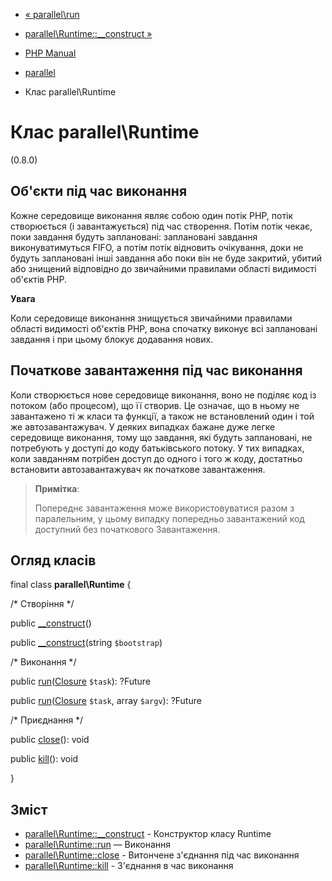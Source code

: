 - [« parallel\run](parallel.run.md)
- [parallel\Runtime::\_\_construct »](parallel-runtime.construct.md)

- [PHP Manual](index.md)
- [parallel](book.parallel.md)
- Клас parallel\Runtime

# Клас parallel\Runtime

(0.8.0)

## Об'єкти під час виконання

Кожне середовище виконання являє собою один потік PHP, потік
створюється (і завантажується) під час створення. Потім потік чекає, поки завдання
будуть заплановані: заплановані завдання виконуватимуться FIFO, а
потім потік відновить очікування, доки не будуть заплановані інші
завдання або поки він не буде закритий, убитий або знищений відповідно до
звичайними правилами області видимості об'єктів PHP.

**Увага**

Коли середовище виконання знищується звичайними правилами області видимості
об'єктів PHP, вона спочатку виконує всі заплановані завдання і при
цьому блокує додавання нових.

## Початкове завантаження під час виконання

Коли створюється нове середовище виконання, воно не поділяє код із потоком
(або процесом), що її створив. Це означає, що в ньому не завантажено
ті ж класи та функції, а також не встановлений один і той же
автозавантажувач. У деяких випадках бажане дуже легке середовище
виконання, тому що завдання, які будуть заплановані, не потребують
у доступі до коду батьківського потоку. У тих випадках, коли завданням
потрібен доступ до одного і того ж коду, достатньо встановити
автозавантажувач як початкове завантаження.

> **Примітка**:
>
> Попереднє завантаження може використовуватися разом з паралельним,
> у цьому випадку попередньо завантажений код доступний без початкового
> Завантаження.

## Огляд класів

final class **parallel\Runtime** {

/\* Створіння \*/

public [\_\_construct](parallel-runtime.construct.md)()

public [\_\_construct](parallel-runtime.construct.md)(string
`$bootstrap`)

/\* Виконання \*/

public [run](parallel-runtime.run.md)([Closure](class.closure.md)
`$task`): ?Future

public [run](parallel-runtime.run.md)([Closure](class.closure.md)
`$task`, array `$argv`): ?Future

/\* Приєднання \*/

public [close](parallel-runtime.close.md)(): void

public [kill](parallel-runtime.kill.md)(): void

}

## Зміст

- [parallel\Runtime::\_\_construct](parallel-runtime.construct.md) -
Конструктор класу Runtime
- [parallel\Runtime::run](parallel-runtime.run.md) — Виконання
- [parallel\Runtime::close](parallel-runtime.close.md) - Витончене
з'єднання під час виконання
- [parallel\Runtime::kill](parallel-runtime.kill.md) - З'єднання в
час виконання
